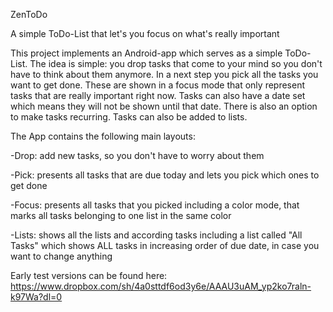 ZenToDo

A simple ToDo-List that let's you focus on what's really important

This project implements an Android-app which serves as a simple ToDo-List. The idea is simple: you drop tasks that come to your mind so you don't have to think about them anymore. In a next step you pick all the tasks you want to get done. These are shown in a focus mode that only represent tasks that are really important right now. Tasks can also have a date set which means they will not be shown until that date. There is also an option to make tasks recurring. Tasks can also be added to lists.

The App contains the following main layouts:

-Drop: add new tasks, so you don't have to worry about them

-Pick: presents all tasks that are due today and lets you pick which ones to get done

-Focus: presents all tasks that you picked including a color mode, that marks all tasks belonging to one list in the same color

-Lists: shows all the lists and according tasks including a list called "All Tasks" which shows ALL tasks in increasing order of due date, in case you want to change anything

Early test versions can be found here: https://www.dropbox.com/sh/4a0sttdf6od3y6e/AAAU3uAM_yp2ko7raln-k97Wa?dl=0
